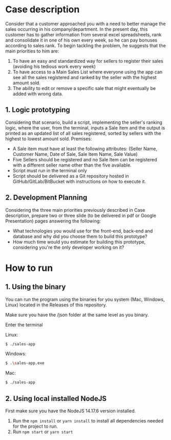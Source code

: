 # Case description
Consider that a customer approached you with a need to better manage the sales occurring in
his company/department. In the present day, this customer has to gather information from
several excel spreadsheets, rank and consolidate it in one of his own every week, so he can
pay bonuses according to sales rank. To begin tackling the problem, he suggests that the main
priorities to him are:

1. To have an easy and standardized way for sellers to register their sales (avoiding his
tedious work every week)
2. To have access to a Main Sales List where everyone using the app can see all the sales
registered and ranked by the seller with the highest amount sold.
3. The ability to edit or remove a specific sale that might eventually be added with wrong
data.

## 1. Logic prototyping
Considering that scenario, build a script, implementing the seller's ranking logic, where the user,
from the terminal, inputs a Sale item and the output is printed as an updated list of all sales
registered, sorted by sellers with the highest to lowest amount sold.
Premises:
- A Sale item must have at least the following attributes: (Seller Name, Customer Name,
Date of Sale, Sale Item Name, Sale Value)
- Five Sellers should be registered and no Sale Item can be registered with a different
seller name other than the five available.
- Script must run in the terminal only
- Script should be delivered as a Git repository hosted in GitHub/GitLab/BitBucket with
instructions on how to execute it.

## 2. Development Planning
Considering the three main priorities previously described in Case description, prepare two or
three slide (to be delivered in pdf or Google Presentation) pages answering the following:
- What technologies you would use for the front-end, back-end and database and why did
you choose them to build this prototype?
- How much time would you estimate for building this prototype, considering you're the
only developer working on it?

# How to run 

## 1. Using the binary 

You can run the program using the binaries for you system (Mac, Windows, Linux) located in the Releases of this repository.

Make sure you have the /json folder at the same level as you binary.

Enter the terminal 

Linux: 
```bash
$ ./sales-app
```

Windows: 
```bash
$ .\sales-app.exe
```

Mac: 
```bash
$ ./sales-app
```

## 2. Using local installed NodeJS 

First make sure you have the NodeJS 14.17.6 version installed.

1. Run the `npm install` or `yarn install` to install all dependencies needed for the project to run.
2. Run `npm start` or `yarn start`


